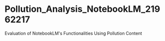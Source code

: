 # Pollution_Analysis_NotebookLM_21962217
Evaluation of NotebookLM's Functionalities Using Pollution Content
